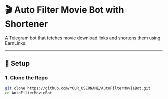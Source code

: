 # 🎬 Auto Filter Movie Bot with Shortener

A Telegram bot that fetches movie download links and shortens them using EarnLinks.

---

## 🚀 Setup

### 1. Clone the Repo
```bash
git clone https://github.com/YOUR_USERNAME/AutoFilterMovieBot.git
cd AutoFilterMovieBot
